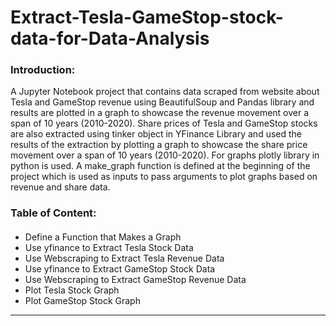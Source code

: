 # Extract-Tesla-GameStop-stock-data-for-Data-Analysis

### Introduction:
A Jupyter Notebook project that contains data scraped from website about Tesla and GameStop revenue using BeautifulSoup and Pandas library and results are plotted in a graph to showcase the revenue movement over a span of 10 years (2010-2020).
Share prices of Tesla and GameStop stocks are also extracted using tinker object in YFinance Library and used the results of the extraction by plotting a graph to showcase the share price movement over a span of 10 years (2010-2020).
For graphs plotly library in python is used. 
A make_graph function is defined at the beginning of the project which is used as inputs to pass arguments to plot graphs based on revenue and share data.

### Table of Content:
<div class="alert alert-block alert-info" style="margin-top: 20px">
    <ul>
        <li>Define a Function that Makes a Graph</li>
        <li>Use yfinance to Extract Tesla Stock Data</li>
        <li>Use Webscraping to Extract Tesla Revenue Data</li>
        <li>Use yfinance to Extract GameStop Stock Data</li>
        <li>Use Webscraping to Extract GameStop Revenue Data</li>
        <li>Plot Tesla Stock Graph</li>
        <li>Plot GameStop Stock Graph</li>
    </ul>
</div>

<hr>
